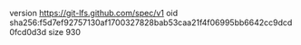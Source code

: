 version https://git-lfs.github.com/spec/v1
oid sha256:f5d7ef92757130af1700327828bab53caa21f4f06995bb6642cc9dcd0fcd0d3d
size 930
